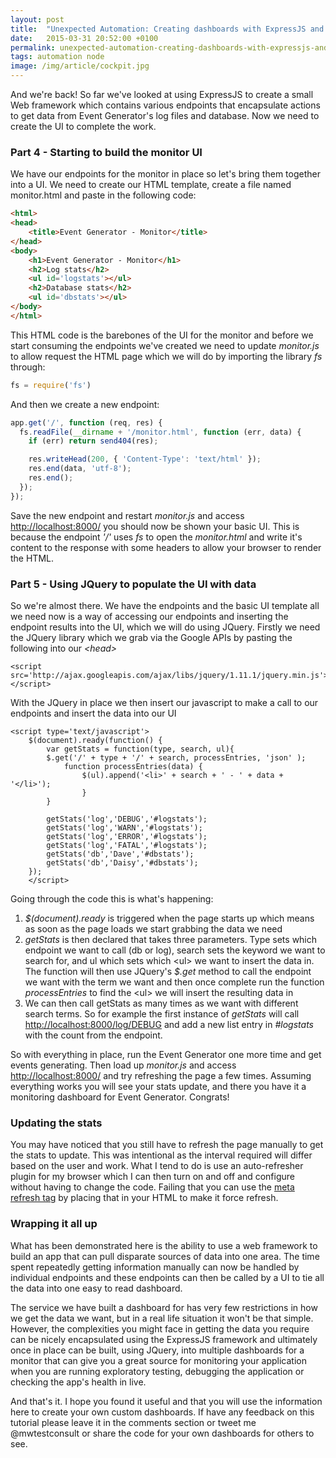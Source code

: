 ```yaml
---
layout: post
title:  "Unexpected Automation: Creating dashboards with ExpressJS and JQuery - Part 2"
date:   2015-03-31 20:52:00 +0100
permalink: unexpected-automation-creating-dashboards-with-expressjs-and-jquery-part-2
tags: automation node
image: /img/article/cockpit.jpg
---
```


And we're back!  So far we've looked at using ExpressJS to create a small Web framework which contains various endpoints that encapsulate actions to get data from Event Generator's log files and database.  Now we need to create the UI to complete the work.

<h3>Part 4 - Starting to build the monitor UI</h3>

We have our endpoints for the monitor in place so let's bring them together into a UI.  We need to create our HTML template, create a file named monitor.html and paste in the following code:

```html
<html>
<head>
	<title>Event Generator - Monitor</title>
</head>
<body>
	<h1>Event Generator - Monitor</h1>
	<h2>Log stats</h2>
	<ul id='logstats'></ul>
	<h2>Database stats</h2>
	<ul id='dbstats'></ul>
</body>
</html>
```

This HTML code is the barebones of the UI for the monitor and before we start consuming the endpoints we've created we need to update <em>monitor.js</em> to allow request the HTML page which we will do by importing the library <em>fs</em> through:

```javascript
fs = require('fs')
```

And then we create a new endpoint:

```javascript
app.get('/', function (req, res) {
  fs.readFile(__dirname + '/monitor.html', function (err, data) {
    if (err) return send404(res);

    res.writeHead(200, { 'Content-Type': 'text/html' });
    res.end(data, 'utf-8');
    res.end();
  });
});
```

Save the new endpoint and restart <em>monitor.js</em> and access <a href="http://localhost:8000" title="http://localhost:8000">http://localhost:8000/</a> you should now be shown your basic UI.  This is because the endpoint <em>'/'</em> uses <em>fs</em> to open the <em>monitor.html</em> and write it's content to the response with some headers to allow your browser to render the HTML.

<h3>Part 5 - Using JQuery to populate the UI with data</h3>

So we're almost there.  We have the endpoints and the basic UI template all we need now is a way of accessing our endpoints and inserting the endpoint results into the UI, which we will do using JQuery.  Firstly we need the JQuery library which we grab via the Google APIs by pasting the following into our <em>&#60;head&#62;</em>

```
<script src='http://ajax.googleapis.com/ajax/libs/jquery/1.11.1/jquery.min.js'></script>
```

With the JQuery in place we then insert our javascript to make a call to our endpoints and insert the data into our UI

```
<script type='text/javascript'>
	$(document).ready(function() {
		var getStats = function(type, search, ul){
		$.get('/' + type + '/' + search, processEntries, 'json' );
			function processEntries(data) {
				$(ul).append('<li>' + search + ' - ' + data + '</li>');
		        }
		}

	    getStats('log','DEBUG','#logstats');
	    getStats('log','WARN','#logstats');
	    getStats('log','ERROR','#logstats');
	    getStats('log','FATAL','#logstats');
	    getStats('db','Dave','#dbstats');
	    getStats('db','Daisy','#dbstats');
	});
	</script>
```

Going through the code this is what's happening:

<ol>
	<li><em>$(document).ready</em> is triggered when the page starts up which means as soon as the page loads we start grabbing the data we need</li>
	<li><em>getStats</em> is then declared that takes three parameters. Type sets which endpoint we want to call (db or log), search sets the keyword we want to search for, and ul which sets which &#60;ul&#62; we want to insert the data in.  The function will then use JQuery's <em>$.get</em> method to call the endpoint we want with the term we want and then once complete run the function <em>processEntries</em> to find the &#60;ul&#62; we will insert the resulting data in</li>
	<li>We can then call getStats as many times as we want with different search terms.  So for example the first instance of <em>getStats</em> will call <a href="http://localhost:8000/log/DEBUG" title="http://localhost:8000/log/DEBUG">http://localhost:8000/log/DEBUG</a> and add a new list entry in <em>#logstats</em> with the count from the endpoint.</li>
</ol>

So with everything in place, run the Event Generator one more time and get events generating.  Then load up <em>monitor.js</em> and access <a href="http://localhost:8000" title="http://localhost:8000">http://localhost:8000/</a> and try refreshing the page a few times.  Assuming everything works you will see your stats update, and there you have it a monitoring dashboard for Event Generator.  Congrats!

<h3>Updating the stats</h3>

You may have noticed that you still have to refresh the page manually to get the stats to update.  This was intentional as the interval required will differ based on the user and work.  What I tend to do is use an auto-refresher plugin for my browser which I can then turn on and off and configure without having to change the code.  Failing that you can use the <a href="http://webdesign.about.com/od/metataglibraries/a/aa080300a.htm" title="Meta refresh">meta refresh tag</a> by placing that in your HTML to make it force refresh.

<h3>Wrapping it all up</h3>

What has been demonstrated here is the ability to use a web framework to build an app that can pull disparate sources of data into one area.  The time spent repeatedly getting information manually can now be handled by individual endpoints and these endpoints can then be called by a UI to tie all the data into one easy to read dashboard.

The service we have built a dashboard for has very few restrictions in how we get the data we want, but in a real life situation it won't be that simple.  However, the complexities you might face in getting the data you require can be nicely encapsulated using the ExpressJS framework and ultimately once in place can be built, using JQuery, into multiple dashboards for a monitor that can give you a great source for monitoring your application when you are running exploratory testing, debugging the application or checking the app's health in live.

And that's it.  I hope you found it useful and that you will use the information here to create your own custom dashboards.  If  have any feedback on this tutorial please leave it in the comments section or tweet me @mwtestconsult or share the code for your own dashboards for others to see.